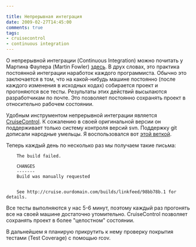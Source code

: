 ```yaml
---

title: Непрерывная интеграция
date: 2009-02-27T14:45:00
comments: true
tags:
- cruisecontrol
- continuous integration
---
```


О непрерывной интеграции (Continuous Integration) можно почитать у Мартина Фаулера (Martin Fowler) <a
href="http://martinfowler.com/articles/continuousIntegration.html">здесь</a>. В друх словах, это практика постоянной
интеграции наработок каждого программиста. Обычно это заключается в том, что на какой-нибудь машине постоянно (после
каждого изменения в исходных кодах) собирается проект и прогоняются все тесты. Результаты этих действий высылаются
разработчикам по почте. Это позволяет постоянно сохранять проект в относительно рабочем состоянии.

Удобным инструментом непрерывной интеграции является <a
href="http://cruisecontrolrb.thoughtworks.com">CruiseControl</a>. К сожалению в своей оригинальной версии он
поддерживает только систему контроля версий svn. Поддержку git дописали народные умельцы. Я воспользовался вот <a
href="http://github.com/p8/cruisecontrolrb/tree/master">этой веткой</a>.

Теперь каждый день по несколько раз мы получаем такие письма:

```
    The build failed.

    CHANGES
    -------
    Build was manually requested


    See http://cruise.ourdomain.com/builds/linkfeed/98bb78b.1 for details.
```

Все тесты выполняются у нас 5-6 минут, поэтому каждый раз прогонять все на своей машине достаточно утомительно.
CruiseControl позволяет сохранять проект в более "целостном" состоянии.

В дальнейшем я планирую прикрутить к нему проверку покрытия тестами (Test Coverage) с помощью rcov.
